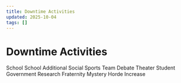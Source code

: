 ```yaml
---
title: Downtime Activities
updated: 2025-10-04
tags: []
---
```


# Downtime Activities


School
School Additional
Social
Sports Team
Debate
Theater
Student Government
Research
Fraternity
Mystery
Horde Increase
